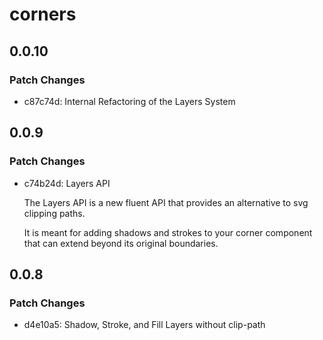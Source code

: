 # corners

## 0.0.10

### Patch Changes

- c87c74d: Internal Refactoring of the Layers System

## 0.0.9

### Patch Changes

- c74b24d: Layers API

  The Layers API is a new fluent API that provides an alternative to svg clipping paths.

  It is meant for adding shadows and strokes to your corner component that can extend beyond its original boundaries.

## 0.0.8

### Patch Changes

- d4e10a5: Shadow, Stroke, and Fill Layers without clip-path

